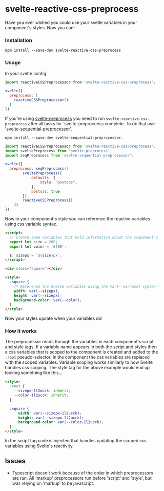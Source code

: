 svelte-reactive-css-preprocess
============================

Have you ever wished you could use your svelte variables in your component's styles. Now you can!

### Installation

`npm install --save-dev svelte-reactive-css-preprocess`

### Usage

In your svelte config

```javascript
import reactiveCSSPreprocessor from 'svelte-reactive-css-preprocess';

svelte({
  preprocess: [
    reactiveCSSPreprocessor()
  ]
})
```

If you're using [svelte-preprocess](https://github.com/sveltejs/svelte-preprocess) you need to run `svelte-reactive-css-preprocess` after all tasks for `svelte-preproccess complete. To do that use ['svelte-sequential-preprocessor'](https://github.com/pchynoweth/svelte-sequential-preprocessor).

`npm install --save-dev svelte-sequential-preprocessor.`

```javascript
import reactiveCSSPreprocessor from 'svelte-reactive-css-preprocess';
import sveltePreprocess from 'svelte-preprocess';
import seqPreprocess from 'svelte-sequential-preprocessor';

svelte({
  preprocess: seqPreprocess([
		sveltePreprocess({
			defaults: {
				style: "postcss",
			},
			postcss: true
		}),
		reactiveCSSPreprocess()
	])
})
```

Now in your component's style you can reference the reactive variables using css variable syntax.

```html
<script>
  // Create some variables that hold information about the component's style.
  export let size = 200;
  export let color = '#f00';

  $: sizepx = `${size}px`;
</script>

<div class="square"></div>

<style>
  .square {
    /* Reference the Svelte variables using the var(--varname) syntax */
    width: var(--sizepx);
    height: var(--sizepx);
    background-color: var(--color);
  }
</style>
```

Now your styles update when your variables do!

### How it works

The preprocessor reads through the variables in each component's script and style tags. If a variable name appears in both the script and styles then a css variables that is scoped to the component is created and added to the `:root` pseudo-selector. In the component the css variables are replaced with the scoped variables. Variable scoping works similarly to how Svelte handles css scoping. The style tag for the above example would end up looking something like this...

```html
<style>
  :root {
    --sizepx-1l2ucck: inherit;
    --color-1l2ucck: inherit;
  }

  .square {
      width: var(--sizepx-1l2ucck);
      height: var(--sizepx-1l2ucck);
      background-color: var(--color-1l2ucck);
  }
</style>
```

In the script tag code is injected that handles updating the scoped css variables using Svelte's reactivity.

Issues
------

* Typescript doesn't work because of the order in which preprocessors are run. All 'markup' preprocessors run before 'script' and 'style', but was relying on 'markup' to be javascript.